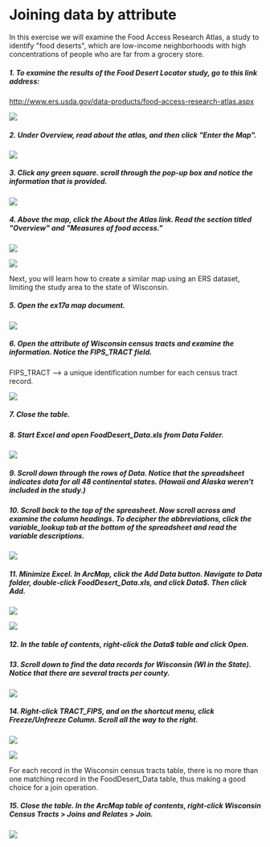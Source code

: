 # Joining data by attribute

In this exercise we will examine the Food Access Research Atlas, a study to identify "food deserts", which are low-income neighborhoods with high concentrations of people who are far from a grocery store. 

##### 1. To examine the results of the Food Desert Locator study, go to this link address:

http://www.ers.usda.gov/data-products/food-access-research-atlas.aspx

![](./img/ArcGis-17a-01.png)

##### 2. Under Overview, read about the atlas, and then click "Enter the Map". 

![](./img/ArcGis-17a-02.png)

##### 3. Click any green square. scroll through the pop-up box and notice the information that is provided.

![](./img/ArcGis-17a-03.png)

##### 4. Above the map, click the About the Atlas link. Read the section titled "Overview" and "Measures of food access."

![](./img/ArcGis-17a-04-1.png)

![](./img/ArcGis-17a-04-2.png)

Next, you will learn how to create a similar map using an ERS dataset, limiting the study area to the state of Wisconsin.

##### 5. Open the ex17a map document.

![](./img/ArcGis-17a-05.png)

##### 6. Open the attribute of Wisconsin census tracts and examine the information. Notice the FIPS_TRACT field.

FIPS_TRACT --> a unique identification number for each census tract record.

![](./img/ArcGis-17a-06.png)

##### 7. Close the table.

##### 8. Start Excel and open FoodDesert_Data.xls from Data Folder.

![](./img/ArcGis-17a-08.png)

##### 9. Scroll down through the rows of Data. Notice that the spreadsheet indicates data for all 48 continental states. (Hawaii and Alaska weren't included in the study.)

##### 10. Scroll back to the top of the spreasheet. Now scroll across and examine the column headings. To decipher the abbreviations, click the variable_lookup tab at the bottom of the spreadsheet and read the variable descriptions.

![](./img/ArcGis-17a-10.png)

##### 11. Minimize Excel. In ArcMap, click the Add Data button. Navigate to Data folder, double-click FoodDesert_Data.xls, and click Data$. Then click Add.

![](./img/ArcGis-17a-11-1.png)

![](./img/ArcGis-17a-11-2.png)

##### 12. In the table of contents, right-click the Data$ table and click Open.

##### 13. Scroll down to find the data records for Wisconsin (Wl in the State). Notice that there are several tracts per county.

![](./img/ArcGis-17a-13.png)

##### 14. Right-click TRACT_FIPS, and on the shortcut menu, click Freeze/Unfreeze Column. Scroll all the way to the right.

![](./img/ArcGis-17a-14-1.png)

![](./img/ArcGis-17a-14-2.png)

For each record in the Wisconsin census tracts table, there is no more than one matching record in the FoodDesert_Data table, thus making a good choice for a join operation.

##### 15. Close the table. In the ArcMap table of contents, right-click Wisconsin Census Tracts > Joins and Relates > Join.

![](./img/ArcGis-17a-15.png)







